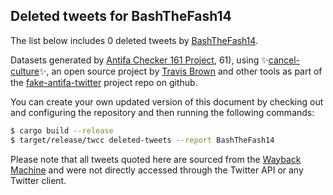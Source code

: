 ## Deleted tweets for BashTheFash14

The list below includes 0 deleted tweets by
[BashTheFash14](https://twitter.com/BashTheFash14).



Datasets generated by [Antifa Checker 161 Project](https://twitter.com/antifacheck161), 61), using ✨[cancel-culture](https://github.com/travisbrown/cancel-culture)✨, an open source project by 
[Travis Brown](https://twitter.com/travisbrown) and other tools as part of the 
[fake-antifa-twitter](https://github.com/antifacheck161/fake-antifa-twitter) project repo on github.

You can create your own updated version of this document by checking out and configuring the
repository and then running the following commands:

```bash
$ cargo build --release
$ target/release/twcc deleted-tweets --report BashTheFash14
```

Please note that all tweets quoted here are sourced from the
[Wayback Machine](https://web.archive.org) and were not directly accessed through the Twitter API or
any Twitter client.

